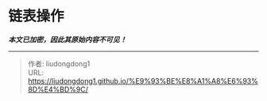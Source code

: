 # 链表操作

***本文已加密，因此其原始内容不可见！***

---

> 作者: liudongdong1  
> URL: https://liudongdong1.github.io/%E9%93%BE%E8%A1%A8%E6%93%8D%E4%BD%9C/  

